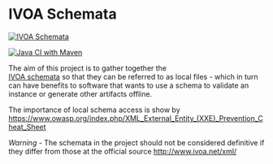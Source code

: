 IVOA Schemata
============================

[![IVOA Schemata](https://img.shields.io/maven-central/v/org.javastro.ivoa/ivoa-schema.svg?label=ivoa-schema)](https://search.maven.org/artifact/org.javastro.ivoa/ivoa-schema/)

[![Java CI with Maven](https://github.com/Javastro/ivoa-schemata/actions/workflows/maven.yml/badge.svg)](https://github.com/Javastro/ivoa-schemata/actions/workflows/maven.yml)

The aim of this project is to gather together the  
[IVOA schemata](http://www.ivoa.net/xml/) so that they can be referred to as local
files - which in turn can have benefits to software that wants to use a schema
to validate an instance or generate other artifacts offline. 

The importance of local schema access is show by https://www.owasp.org/index.php/XML_External_Entity_(XXE)_Prevention_Cheat_Sheet

*Warning* - The schemata in the project should not be considered definitive if they differ
from those at the official source http://www.ivoa.net/xml/

